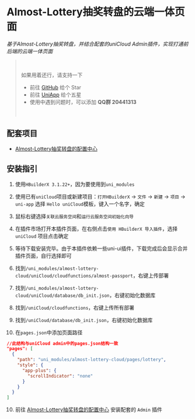 # Almost-Lottery抽奖转盘的云端一体页面
*基于Almost-Lottery抽奖转盘，并结合配套的uniCloud Admin插件，实现打通前后端的云端一体页面*


> <br />
> 
> 如果用着还行，请支持一下
> - 前往 [GitHub](https://github.com/ialmost/almost-components_uniapp) 给个 Star
> - 前往 [UniApp](https://ext.dcloud.net.cn/plugin?id=1030) 给个五星
> - 使用中遇到问题时，可以添加 **QQ群 20441313**
> 
> <br />


## 配套项目
- [Almost-Lottery抽奖转盘的配置中心](https://ext.dcloud.net.cn/plugin?id=5762)


## 安装指引

1. 使用`HBuilderX 3.1.22+`，因为要使用到`uni_modules`

2. 使用已有`uniCloud`项目或新建项目：`打开HBuilderX` -> `文件` -> `新建` -> `项目` -> `uni-app` 选择 `Hello uniCloud`模板，键入一个名字，确定

3. 鼠标右键选择`关联云服务空间`和`运行云服务空间初始化向导`

3. 在插件市场打开本插件页面，在右侧点击`使用 HBuilderX 导入插件`，选择 `uniCloud` 项目点击确定

4. 等待下载安装完毕。由于本插件依赖一些uni-ui插件，下载完成后会显示合并插件页面，自行选择即可

5. 找到`/uni_modules/almost-lottery-cloud/uniCloud/cloudfunctions/almost-passport`，右键上传部署

6. 找到`/uni_modules/almost-lottery-cloud/uniCloud/database/db_init.json`，右键初始化数据库

7. 找到`/uniCloud/cloudfunctions`，右键上传所有部署

8. 找到`/uniCloud/database/db_init.json`，右键初始化数据库

9. 在`pages.json`中添加页面路径
```json
//此结构与uniCloud admin中的pages.json结构一致
"pages": [
  {
    "path": "uni_modules/almost-lottery-cloud/pages/lottery",
    "style": {
      "app-plus": {
        "scrollIndicator": "none"
      }
    }
  }
]
```

10. 前往 [Almost-Lottery抽奖转盘的配置中心](https://ext.dcloud.net.cn/plugin?id=5762) 安装配套的 `Admin` 插件
